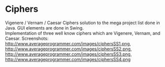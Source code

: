 Ciphers
=======

Vigenere / Vernam / Caesar Ciphers solution to the mega project list done in Java. GUI elements are done in Swing.  
Implementation of three well know ciphers which are Vigenere, Vernam, and Caesar.
Screenshots: http://www.averageprogrammer.com/images/ciphersSS1.png, http://www.averageprogrammer.com/images/ciphersSS2.png,
http://www.averageprogrammer.com/images/ciphersSS3.png, 
http://www.averageprogrammer.com/images/ciphersSS4.png
